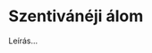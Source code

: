 <!-- ======================================================================
--- Search engine
title:          Szentivánéji álom
keywords:       szentivánéji álom, Shakespeare, vígjáték
description:    William Shakespeare: Szentivánéji álom.
--- Menu system
order:          90
text:           Szentivánéji álom
hidden:         false
umbel:          false
--- Page properties
id:             /comedies/a-midsummer-nights-dream
document:       
layout:         layout-2-left
$-left:         play-list
======================================================================= -->

# Szentivánéji álom

Leírás...
